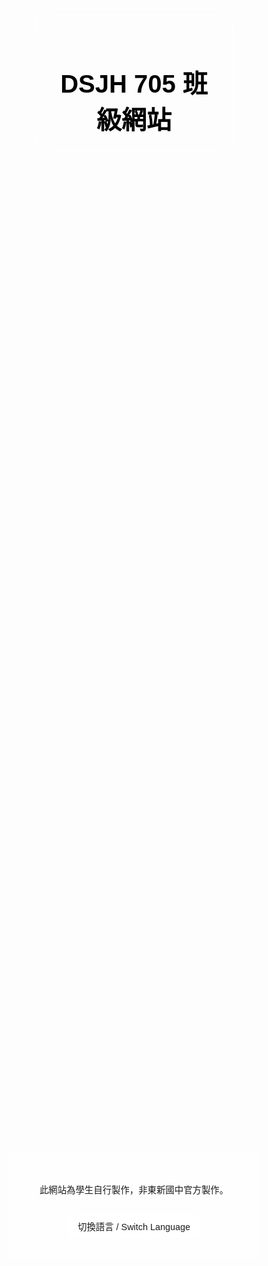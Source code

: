 <!DOCTYPE html>
<html lang="zh-Hant">
<head>
  <meta charset="UTF-8" />
  <meta name="viewport" content="width=device-width, initial-scale=1.0" />
  <title>DSJH 705 班級網站</title>
  <link href="https://fonts.googleapis.com/css2?family=Noto+Sans+TC:wght@400;700&display=swap" rel="stylesheet" />
  <style>
    * {
      box-sizing: border-box;
      font-family: 'Noto Sans TC', sans-serif;
      margin: 0;
      padding: 0;
      scroll-behavior: smooth;
    }

    body {
      background-image: url('https://images.unsplash.com/photo-1506744038136-46273834b3fb');
      background-size: cover;
      background-position: center;
      min-height: 100vh;
      color: #333;
    }

    header {
      backdrop-filter: blur(16px) saturate(180%);
      -webkit-backdrop-filter: blur(16px) saturate(180%);
      background-color: rgba(255, 255, 255, 0.3);
      border-radius: 16px;
      border: 1px solid rgba(255, 255, 255, 0.125);
      text-align: center;
      padding: 2rem;
      margin: 2rem;
      color: #000;
    }

    h1 {
      font-size: 2.5rem;
      font-weight: 700; /* 加粗 */
    }

    .section {
      max-width: 1000px;
      margin: 4rem auto;
      background: rgba(255, 255, 255, 0.85);
      padding: 2rem;
      border-radius: 12px;
      box-shadow: 0 4px 10px rgba(0, 0, 0, 0.2);
      opacity: 0;
      transform: translateY(50px);
      transition: all 1s ease;
      overflow-x: auto;
    }

    .section.visible {
      opacity: 1;
      transform: translateY(0);
    }

    /* 標題置中 */
    .section h2 {
      text-align: center;
      margin-bottom: 1.5rem;
      font-weight: 700;
    }

    /* 內容文字置中對齊 */
    .section p,
    .section ul {
      text-align: center;
      margin-top: 1rem;
      font-size: 1rem;
      color: #333;
      max-width: 600px;
      margin-left: auto;
      margin-right: auto;
    }

    /* 列表間距調整 */
    .section ul li {
      margin: 0.3rem 0;
      white-space: normal; /* 自動換行 */
      font-size: 1rem;
    }

    footer {
      text-align: center;
      padding: 2rem;
      background-color: rgba(255, 255, 255, 0.8);
      font-size: 0.9rem;
      margin-top: 2rem;
    }

    .lang-switcher {
      background: rgba(255, 255, 255, 0.8);
      padding: 0.5rem 1rem;
      border-radius: 8px;
      cursor: pointer;
      display: inline-block;
      margin-top: 1rem;
    }

    /* 表格置中，保持固定寬度，且可橫向滾動 */
    table {
      border-collapse: collapse;
      margin: 1rem auto 0 auto;
      min-width: 1000px;
    }

    th,
    td {
      border: 1px solid #999;
      padding: 10px;
      text-align: center;
      white-space: nowrap;
      font-size: 0.95rem;
    }

    th {
      background-color: #f0f0f0;
    }
  </style>
</head>
<body>
  <header>
    <h1 id="title">DSJH 705 班級網站</h1>
  </header>

  <section class="section zh" id="schedule">
    <h2>課表</h2>
    <table>
      <thead>
        <tr>
          <th>星期</th>
          <th>第一節</th>
          <th>第二節</th>
          <th>第三節</th>
          <th>第四節</th>
          <th>中午</th>
          <th>第五節</th>
          <th>第六節</th>
          <th>第七節</th>
          <th>第八節</th>
        </tr>
      </thead>
      <tbody>
        <tr>
          <td>星期一</td>
          <td>閱讀</td>
          <td>表演</td>
          <td>國文</td>
          <td>數學</td>
          <td>午餐/午休</td>
          <td>自然科學</td>
          <td>家政</td>
          <td>生活科技</td>
          <td>英文複習</td>
        </tr>
        <tr>
          <td>星期二</td>
          <td>健康</td>
          <td>體育</td>
          <td>童軍</td>
          <td>國文</td>
          <td>午餐/午休</td>
          <td>音樂</td>
          <td>作家</td>
          <td>數學</td>
          <td>數學複習</td>
        </tr>
        <tr>
          <td>星期三</td>
          <td>閩南語</td>
          <td>自然科學</td>
          <td>輔導</td>
          <td>地理</td>
          <td>午餐/午休</td>
          <td>視覺</td>
          <td>國文</td>
          <td>英文</td>
          <td>國文複習</td>
        </tr>
        <tr>
          <td>星期四</td>
          <td>國文</td>
          <td>FUN學</td>
          <td>數學</td>
          <td>自然科學</td>
          <td>午餐/午休</td>
          <td>資訊科技</td>
          <td>歷史</td>
          <td>英文</td>
          <td>自然複習</td>
        </tr>
        <tr>
          <td>星期五</td>
          <td>英文</td>
          <td>國文</td>
          <td>公民</td>
          <td>體育</td>
          <td>午餐/午休</td>
          <td>班會</td>
          <td>數學</td>
          <td>社團</td>
          <td>社團</td>
        </tr>
      </tbody>
    </table>
  </section>

  <section class="section zh" id="officers">
    <h2>班級幹部</h2>
    <ul>
      <li>班長：12號</li>
      <li>副班長：2號</li>
      <li>風紀股長：21號</li>
      <li>副風紀股長：3號</li>
      <li>總務股長：24號</li>
      <li>副總務股長：23號</li>
      <li>衛生股長：17號</li>
      <li>學藝股長：7號</li>
      <li>導師秘書：N/A</li>
      <li>午餐股長：5號</li>
      <li>輔導股長：10號</li>
      <li>康樂股長：18號</li>
    </ul>
  </section>

  <section class="section zh" id="important">
    <h2>重要事項</h2>
    <p>目前無內容。</p>
  </section>

  <section class="section zh" id="photos">
    <h2>班級照片</h2>
    <p>目前無內容。</p>
  </section>

  <section class="section en" style="display:none">
    <h2>Class Schedule</h2>
    <table>
      <thead>
        <tr>
          <th>Day</th>
          <th>Period 1</th>
          <th>Period 2</th>
          <th>Period 3</th>
          <th>Period 4</th>
          <th>Lunch</th>
          <th>Period 5</th>
          <th>Period 6</th>
          <th>Period 7</th>
          <th>Period 8</th>
        </tr>
      </thead>
      <tbody>
        <tr>
          <td>Monday</td>
          <td>Reading</td>
          <td>Performance</td>
          <td>Chinese</td>
          <td>Math</td>
          <td>Lunch Break</td>
          <td>Science</td>
          <td>Home Ec</td>
          <td>Tech</td>
          <td>English Review</td>
        </tr>
        <tr>
          <td>Tuesday</td>
          <td>Health</td>
          <td>PE</td>
          <td>Scouts</td>
          <td>Chinese</td>
          <td>Lunch Break</td>
          <td>Music</td>
          <td>Author</td>
          <td>Math</td>
          <td>Math Review</td>
        </tr>
        <tr>
          <td>Wednesday</td>
          <td>Min Nan</td>
          <td>Science</td>
          <td>Counseling</td>
          <td>Geography</td>
          <td>Lunch Break</td>
          <td>Visual Arts</td>
          <td>Chinese</td>
          <td>English</td>
          <td>Chinese Review</td>
        </tr>
        <tr>
          <td>Thursday</td>
          <td>Chinese</td>
          <td>FUN Learning</td>
          <td>Math</td>
          <td>Science</td>
          <td>Lunch Break</td>
          <td>IT</td>
          <td>History</td>
          <td>English</td>
          <td>Science Review</td>
        </tr>
        <tr>
          <td>Friday</td>
          <td>English</td>
          <td>Chinese</td>
          <td>Civics</td>
          <td>PE</td>
          <td>Lunch Break</td>
          <td>Class Meeting</td>
          <td>Math</td>
          <td>Club</td>
          <td>Club</td>
        </tr>
      </tbody>
    </table>
  </section>

  <section class="section en" style="display:none">
    <h2>Class Officers</h2>
    <ul>
      <li>Class Leader: No. 12</li>
      <li>Vice Leader: No. 2</li>
      <li>Discipline Leader: No. 21</li>
      <li>Vice Discipline: No. 3</li>
      <li>General Affairs Leader: No. 24</li>
      <li>Vice General Affairs: No. 23</li>
      <li>Health Leader: No. 17</li>
      <li>Arts Leader: No. 7</li>
      <li>Teacher Secretary: N/A</li>
      <li>Lunch Leader: No. 5</li>
      <li>Counseling Leader: No. 10</li>
      <li>Recreation Leader: No. 18</li>
    </ul>
  </section>

  <section class="section en" style="display:none">
    <h2>Important Announcements</h2>
    <p>No content at the moment.</p>
  </section>

  <section class="section en" style="display:none">
    <h2>Class Photos</h2>
    <p>No content at the moment.</p>
  </section>

  <footer>
    <p id="footer-text">此網站為學生自行製作，非東新國中官方製作。</p>
    <div class="lang-switcher" onclick="toggleLang()">切換語言 / Switch Language</div>
  </footer>

  <script>
    const sections = document.querySelectorAll('.section');
    const observer = new IntersectionObserver(entries => {
      entries.forEach(entry => {
        if (entry.isIntersecting) {
          entry.target.classList.add('visible');
        }
      });
    }, {
      threshold: 0.1
    });

    sections.forEach(section => {
      observer.observe(section);
    });

    let currentLang = 'zh';
    function toggleLang() {
      const zhSections = document.querySelectorAll('.zh');
      const enSections = document.querySelectorAll('.en');
      const title = document.querySelector('#title');
      const footer = document.querySelector('#footer-text');

      if (currentLang === 'zh') {
        zhSections.forEach(s => (s.style.display = 'none'));
        enSections.forEach(s => (s.style.display = 'block'));
        title.textContent = 'DSJH 705 Class Website';
        footer.textContent =
          'This website is created by students and not officially affiliated with Dongxin Junior High School.';
        currentLang = 'en';
      } else {
        zhSections.forEach(s => (s.style.display = 'block'));
        enSections.forEach(s => (s.style.display = 'none'));
        title.textContent = 'DSJH 705 班級網站';
        footer.textContent = '此網站為學生自行製作，非東新國中官方製作。';
        currentLang = 'zh';
      }
    }
  </script>
</body>
</html>
